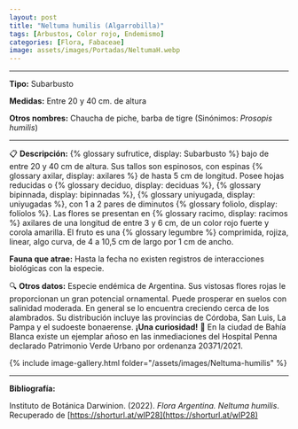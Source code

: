 ```yaml
---
layout: post
title: "Neltuma humilis (Algarrobilla)"
tags: [Arbustos, Color rojo, Endemismo]
categories: [Flora, Fabaceae]
image: assets/images/Portadas/NeltumaH.webp
---
```


***

**Tipo:** Subarbusto

**Medidas:** Entre 20 y 40 cm. de altura

**Otros nombres:** Chaucha de piche, barba de tigre (Sinónimos: *Prosopis humilis*)

***

📋 **Descripción:** {% glossary sufrutice, display: Subarbusto %} bajo de entre 20 y 40 cm de altura. Sus tallos son espinosos, con espinas {% glossary axilar, display: axilares %} de hasta 5 cm de longitud. Posee hojas reducidas o {% glossary deciduo, display: deciduas %}, {% glossary bipinnada, display: bipinnadas %}, {% glossary uniyugada, display: uniyugadas %}, con 1 a 2 pares de diminutos {% glossary foliolo, display: folíolos %}. Las flores se presentan en {% glossary racimo, display: racimos %} axilares de una longitud de entre 3 y 6 cm, de un color rojo fuerte y corola amarilla. El fruto es una {% glossary legumbre %} comprimida, rojiza, linear, algo curva, de 4 a 10,5 cm de largo por 1 cm de ancho.

**Fauna que atrae:** Hasta la fecha no existen registros de interacciones biológicas con la especie. 

🔍 **Otros datos:** Especie endémica de Argentina. Sus vistosas flores rojas le proporcionan un gran potencial ornamental. Puede prosperar en suelos con salinidad moderada. En general se lo encuentra creciendo cerca de los alambrados. Su distribución incluye las provincias de Córdoba, San Luis, La Pampa y el sudoeste bonaerense. 
**¡Una curiosidad!** 👀 En la ciudad de Bahía Blanca existe un ejemplar añoso en las inmediaciones del Hospital Penna declarado Patrimonio Verde Urbano por ordenanza 20371/2021.

 {% include image-gallery.html folder="/assets/images/Neltuma-humilis" %}

***

**Bibliografía:**

Instituto de Botánica Darwinion. (2022). *Flora Argentina. Neltuma humilis*. Recuperado de 
[https://shorturl.at/wIP28](https://shorturl.at/wIP28)
